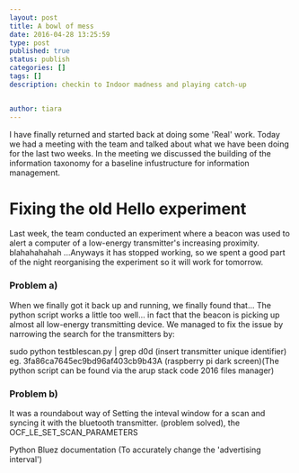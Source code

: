 ```yaml
---
layout: post
title: A bowl of mess 
date: 2016-04-28 13:25:59
type: post
published: true
status: publish
categories: []
tags: []
description: checkin to Indoor madness and playing catch-up


author: tiara 
---
```


I have finally returned and started back at doing some 'Real' work. Today we had a meeting with the team and talked about what we have been doing for the last two weeks. 
In the meeting we discussed the building of the information taxonomy for a baseline infustructure for information management. 

# Fixing the old **Hello** experiment 

Last week, the team conducted an experiment where a beacon was used to alert a computer of a low-energy transmitter's increasing proximity. blahahahahah 
...Anyways it has stopped working, so we spent a good part of the night reorganising the experiment so it will work for tomorrow. 

### Problem a)
When we finally got it back up and running, we finally found that... The python script works a little too well... in fact that the beacon is picking up almost all low-energy transmitting device. 
We managed to fix the issue by narrowing the search for the transmitters by:

sudo python testblescan.py | grep d0d (insert transmitter unique identifier)
eg. 3fa86ca7645ec9bd96af403cb9b43A  (raspberry pi dark screen)(The python script can be found via the arup stack code 2016 files manager) 

### Problem b)
It was a roundabout way of Setting the inteval window for a scan and syncing it with the bluetooth transmitter. 
(problem solved), the OCF_LE_SET_SCAN_PARAMETERS

Python Bluez documentation (To accurately change the 'advertising interval')
